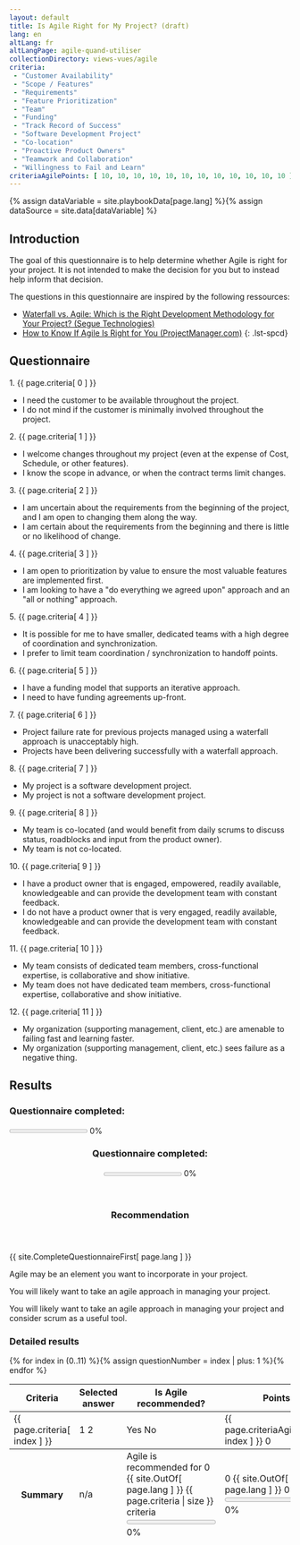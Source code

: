 ```yaml
---
layout: default
title: Is Agile Right for My Project? (draft)
lang: en
altLang: fr
altLangPage: agile-quand-utiliser
collectionDirectory: views-vues/agile
criteria:
 - "Customer Availability"
 - "Scope / Features"
 - "Requirements"
 - "Feature Prioritization"
 - "Team"
 - "Funding"
 - "Track Record of Success"
 - "Software Development Project"
 - "Co-location"
 - "Proactive Product Owners"
 - "Teamwork and Collaboration"
 - "Willingness to Fail and Learn"
criteriaAgilePoints: [ 10, 10, 10, 10, 10, 10, 10, 10, 10, 10, 10, 10 ]
---
```

{% assign dataVariable = site.playbookData[page.lang] %}{%
assign dataSource = site.data[dataVariable] %}
<section>

<div class="wb-inview" data-inview="progress-overlay">

## Introduction

</div>

The goal of this questionnaire is to help determine whether Agile is right for your project. It is not intended to make the decision for you but to instead help inform that decision.

The questions in this questionnaire are inspired by the following ressources:

<!-- markdownlint-disable MD032 -->
- [Waterfall vs. Agile: Which is the Right Development Methodology for Your Project? (Segue Technologies)](https://www.seguetech.com/waterfall-vs-agile-methodology/)
- [How to Know If Agile Is Right for You (ProjectManager.com)](https://www.projectmanager.com/blog/know-agile-right)
{: .lst-spcd}
<!-- markdownlint-enable MD032 -->

</section>

<section>

## Questionnaire

<div id="agile-use-when-questionnaire" class="wb-frmvld">
<form action="#" method="post">

<!-- Question 1 -->
<div id="question-1" class="wb-fieldflow" data-wb-fieldflow='{ "renderas": "radio", "noForm": true, "base": { "live": true } }'>
<p>1. {{ page.criteria[ 0 ] }}</p>
<ul>
<li data-wb-fieldflow='[
  { "action": "removeClass", "source": ".question-1-agile", "class": "hidden" },
  { "action": "addClass", "source": ".question-1-non-agile", "class": "hidden" }
]'>I need the customer to be available throughout the project.</li>
<li data-wb-fieldflow='[
  { "action": "removeClass", "source": ".question-1-non-agile", "class": "hidden" },
  { "action": "addClass", "source": ".question-1-agile", "class": "hidden" }
]'>I do not mind if the customer is minimally involved throughout the project.</li>
</ul>
</div>

<!-- Question 2 -->
<div id="question-2" class="wb-fieldflow" data-wb-fieldflow='{ "renderas": "radio", "noForm": true, "base": { "live": true } }'>
<p>2. {{ page.criteria[ 1 ] }}</p>
<ul>
<li data-wb-fieldflow='[
  { "action": "removeClass", "source": ".question-2-agile", "class": "hidden" },
  { "action": "addClass", "source": ".question-2-non-agile", "class": "hidden" }
]'>I welcome changes throughout my project (even at the expense of Cost, Schedule, or other features).</li>
<li data-wb-fieldflow='[
  { "action": "removeClass", "source": ".question-2-non-agile", "class": "hidden" },
  { "action": "addClass", "source": ".question-2-agile", "class": "hidden" }
]'>I know the scope in advance, or when the contract terms limit changes.</li>
</ul>
</div>

<!-- Question 3 -->
<div id="question-3" class="wb-fieldflow" data-wb-fieldflow='{ "renderas": "radio", "noForm": true, "base": { "live": true } }'>
<p>3. {{ page.criteria[ 2 ] }}</p>
<ul>
<li data-wb-fieldflow='[
  { "action": "removeClass", "source": ".question-3-agile", "class": "hidden" },
  { "action": "addClass", "source": ".question-3-non-agile", "class": "hidden" }
]'>I am uncertain about the requirements from the beginning of the project, and I am open to changing them along the way.</li>
<li data-wb-fieldflow='[
  { "action": "removeClass", "source": ".question-3-non-agile", "class": "hidden" },
  { "action": "addClass", "source": ".question-3-agile", "class": "hidden" }
]'>I am certain about the requirements from the beginning and there is little or no likelihood of change.</li>
</ul>
</div>

<!-- Question 4 -->
<div id="question-4" class="wb-fieldflow" data-wb-fieldflow='{ "renderas": "radio", "noForm": true, "base": { "live": true } }'>
<p>4. {{ page.criteria[ 3 ] }}</p>
<ul>
<li data-wb-fieldflow='[
  { "action": "removeClass", "source": ".question-4-agile", "class": "hidden" },
  { "action": "addClass", "source": ".question-4-non-agile", "class": "hidden" }
]'>I am open to prioritization by value to ensure the most valuable features are implemented first.</li>
<li data-wb-fieldflow='[
  { "action": "removeClass", "source": ".question-4-non-agile", "class": "hidden" },
  { "action": "addClass", "source": ".question-4-agile", "class": "hidden" }
]'>I am looking to have a "do everything we agreed upon" approach and an "all or nothing" approach.</li>
</ul>
</div>

<!-- Question 5 -->
<div id="question-5" class="wb-fieldflow" data-wb-fieldflow='{ "renderas": "radio", "noForm": true, "base": { "live": true } }'>
<p>5. {{ page.criteria[ 4 ] }}</p>
<ul>
<li data-wb-fieldflow='[
  { "action": "removeClass", "source": ".question-5-agile", "class": "hidden" },
  { "action": "addClass", "source": ".question-5-non-agile", "class": "hidden" }
]'>It is possible for me to have smaller, dedicated teams with a high degree of coordination and synchronization.</li>
<li data-wb-fieldflow='[
  { "action": "removeClass", "source": ".question-5-non-agile", "class": "hidden" },
  { "action": "addClass", "source": ".question-5-agile", "class": "hidden" }
]'>I prefer to limit team coordination / synchronization to handoff points.</li>
</ul>
</div>

<!-- Question 6 -->
<div id="question-6" class="wb-fieldflow" data-wb-fieldflow='{ "renderas": "radio", "noForm": true, "base": { "live": true } }'>
<p>6. {{ page.criteria[ 5 ] }}</p>
<ul>
<li data-wb-fieldflow='[
  { "action": "removeClass", "source": ".question-6-agile", "class": "hidden" },
  { "action": "addClass", "source": ".question-6-non-agile", "class": "hidden" }
]'>I have a funding model that supports an iterative approach.</li>
<li data-wb-fieldflow='[
  { "action": "removeClass", "source": ".question-6-non-agile", "class": "hidden" },
  { "action": "addClass", "source": ".question-6-agile", "class": "hidden" }
]'>I need to have funding agreements up-front.</li>
</ul>
</div>

<!-- Question 7 -->
<div id="question-7" class="wb-fieldflow" data-wb-fieldflow='{ "renderas": "radio", "noForm": true, "base": { "live": true } }'>
<p>7. {{ page.criteria[ 6 ] }}</p>
<ul>
<li data-wb-fieldflow='[
  { "action": "removeClass", "source": ".question-7-agile", "class": "hidden" },
  { "action": "addClass", "source": ".question-7-non-agile", "class": "hidden" }
]'>Project failure rate for previous projects managed using a waterfall approach is unacceptably high.</li>
<li data-wb-fieldflow='[
  { "action": "removeClass", "source": ".question-7-non-agile", "class": "hidden" },
  { "action": "addClass", "source": ".question-7-agile", "class": "hidden" }
]'>Projects have been delivering successfully with a waterfall approach.</li>
</ul>
</div>

<!-- Question 8 -->
<div id="question-8" class="wb-fieldflow" data-wb-fieldflow='{ "renderas": "radio", "noForm": true, "base": { "live": true } }'>
<p>8. {{ page.criteria[ 7 ] }}</p>
<ul>
<li data-wb-fieldflow='[
  { "action": "removeClass", "source": ".question-8-agile", "class": "hidden" },
  { "action": "addClass", "source": ".question-8-non-agile", "class": "hidden" }
]'>My project is a software development project.</li>
<li data-wb-fieldflow='[
  { "action": "removeClass", "source": ".question-8-non-agile", "class": "hidden" },
  { "action": "addClass", "source": ".question-8-agile", "class": "hidden" }
]'>My project is not a software development project.</li>
</ul>
</div>

<!-- Question 9 -->
<div id="question-9" class="wb-fieldflow" data-wb-fieldflow='{ "renderas": "radio", "noForm": true, "base": { "live": true } }'>
<p>9. {{ page.criteria[ 8 ] }}</p>
<ul>
<li data-wb-fieldflow='[
  { "action": "removeClass", "source": ".question-9-agile", "class": "hidden" },
  { "action": "addClass", "source": ".question-9-non-agile", "class": "hidden" }
]'>My team is co-located (and would benefit from daily scrums to discuss status, roadblocks and input from the product owner).</li>
<li data-wb-fieldflow='[
  { "action": "removeClass", "source": ".question-9-non-agile", "class": "hidden" },
  { "action": "addClass", "source": ".question-9-agile", "class": "hidden" }
]'>My team is not co-located.</li>
</ul>
</div>

<!-- Question 10 -->
<div id="question-10" class="wb-fieldflow" data-wb-fieldflow='{ "renderas": "radio", "noForm": true, "base": { "live": true } }'>
<p>10. {{ page.criteria[ 9 ] }}</p>
<ul>
<li data-wb-fieldflow='[
  { "action": "removeClass", "source": ".question-10-agile", "class": "hidden" },
  { "action": "addClass", "source": ".question-10-non-agile", "class": "hidden" }
]'>I have a product owner that is engaged, empowered, readily available, knowledgeable and can provide the development team with constant feedback.</li>
<li data-wb-fieldflow='[
  { "action": "removeClass", "source": ".question-10-non-agile", "class": "hidden" },
  { "action": "addClass", "source": ".question-10-agile", "class": "hidden" }
]'>I do not have a product owner that is very engaged, readily available, knowledgeable and can provide the development team with constant feedback.</li>
</ul>
</div>

<!-- Question 11 -->
<div id="question-11" class="wb-fieldflow" data-wb-fieldflow='{ "renderas": "radio", "noForm": true, "base": { "live": true } }'>
<p>11. {{ page.criteria[ 10 ] }}</p>
<ul>
<li data-wb-fieldflow='[
  { "action": "removeClass", "source": ".question-11-agile", "class": "hidden" },
  { "action": "addClass", "source": ".question-11-non-agile", "class": "hidden" }
]'>My team consists of dedicated team members, cross-functional expertise, is collaborative and show initiative.</li>
<li data-wb-fieldflow='[
  { "action": "removeClass", "source": ".question-11-non-agile", "class": "hidden" },
  { "action": "addClass", "source": ".question-11-agile", "class": "hidden" }
]'>My team does not have dedicated team members, cross-functional expertise, collaborative and show initiative.</li>
</ul>
</div>

<!-- Question 12 -->
<div id="question-12" class="wb-fieldflow" data-wb-fieldflow='{ "renderas": "radio", "noForm": true, "base": { "live": true } }'>
<p>12. {{ page.criteria[ 11 ] }}</p>
<ul>
<li data-wb-fieldflow='[
  { "action": "removeClass", "source": ".question-12-agile", "class": "hidden" },
  { "action": "addClass", "source": ".question-12-non-agile", "class": "hidden" }
]'>My organization (supporting management, client, etc.) are amenable to failing fast and learning faster.</li>
<li data-wb-fieldflow='[{ "action": "removeClass", "source": ".question-12-non-agile", "class": "hidden" }, { "action": "addClass", "source": ".question-12-agile", "class": "hidden" }]'>My organization (supporting management, client, etc.) sees failure as a negative thing.</li>
</ul>
</div>

<section>

## Results

<section>
<h3 class="h5 mrgn-bttm-0 mrgn-tp-0 mrgn-rght-sm pull-left">Questionnaire completed:</h3>

<p><progress id="questionnaire-progress" value="0" max="100" class="wb-calculate" data-wb-calculate='{ "eventTrigger": "addClass.action.wb-fieldflow removeClass.action.wb-fieldflow toggle.action.wb-fieldflow score-updated", "operations": [
  { "type": "percent", "decimalPlaces": 0, "outputTarget": "#questionnaire-progress-percent, #questionnaire-progress-overlay-percent", "inputs": [
    { "type": "count", "query": "#agile-use-when-questionnaire fieldset input:checked" },
    { "type": "count", "query": "#agile-use-when-questionnaire fieldset" }
  ] },
  { "type": "number", "outputTarget": "#questionnaire-progress, #questionnaire-progress-overlay", "outputAttribute": "value", "query": "#questionnaire-progress-percent" },
  { "type": "conditional",
    "inputs": [
      { "type": ">", "inputs": [ { "type": "number", "query": "#questionnaire-progress-percent" }, 0 ] }
    ],
    "actionsTrue": [
      { "type": "event", "outputTarget": "#questionnaire-progress, #questionnaire-progress-overlay", "outputEvent": "wb-update-wb-progress" }
    ]
  }
] }'></progress> <span id="questionnaire-progress-percent">0</span>%</p>
</section>

<section markdown="0" id="progress-overlay" class="wb-overlay modal-content overlay-def wb-bar-t">
<header>
<div class="h6 mrgn-tp-md mrgn-bttm-md">
<h3 class="h6 mrgn-tp-0 mrgn-bttm-0 mrgn-rght-sm pull-left">Questionnaire completed:</h3>
<p><progress id="questionnaire-progress-overlay" value="0" max="100"></progress> <span id="questionnaire-progress-overlay-percent">0</span>%</p>
</div>
</header>
</section>

<section id="final-result" class="panel panel-default">
<header class="panel-heading">
<h3 class="panel-title">Recommendation</h3>
</header>
<div class="panel-body">
<p id="recommendation-not-complete">{{ site.CompleteQuestionnaireFirst[ page.lang ] }}</p>
<p class="hidden" id="recommendation-agile-element">Agile may be an element you want to incorporate in your project.</p>
<p class="hidden" id="recommendation-agile-managing-project">You will likely want to take an agile approach in managing your project.</p>
<p class="hidden" id="recommendation-agile-managing-project-and-scrum">You will likely want to take an agile approach in managing your project and consider scrum as a useful tool.</p>
</div>
</section>

<section>

### Detailed results

<table class="table table-bordered table-condensed">
<thead>
<tr>
<th>Criteria</th>
<th>Selected answer</th>
<th>Is Agile recommended?</th>
<th>Points</th>
</tr>
</thead>
<tbody>
{% for index in (0..11) %}{%
  assign questionNumber = index | plus: 1 %}<tr>
<td>{{ page.criteria[ index ] }}</td>
<td>
<span class="hidden question-{{ questionNumber }}-agile">1</span>
<span class="hidden question-{{ questionNumber }}-non-agile">2</span>
</td>
<td>
<span class="hidden question-{{ questionNumber }}-agile"><span class="glyphicon glyphicon-ok text-success" aria-hidden="true"></span> Yes</span>
<span class="hidden question-{{ questionNumber }}-non-agile"><span class="glyphicon glyphicon-remove text-danger" aria-hidden="true"></span> No</span>
</td>
<td>
<span class="hidden question-{{ questionNumber }}-agile agile-answer-points">{{ page.criteriaAgilePoints[ index ] }}</span>
<span class="hidden question-{{ questionNumber }}-non-agile non-agile-answer-points">0</span>
</td>
</tr>{%
endfor %}
</tbody>
<tfoot>
<tr class="wb-calculate" data-wb-calculate='{ "eventTrigger": "addClass.action.wb-fieldflow removeClass.action.wb-fieldflow", "operations": [
  { "type": "count", "increment": 1, "query": ".agile-answer-points:not(.hidden)", "outputTarget": "#total-agile-answers" },
  { "type": "percent", "decimalPlaces": 1, "inputs": [ { "type": "number", "query": "#total-agile-answers" }, { "type": "number", "query": "#max-agile-answers" } ], "outputTarget": "#total-agile-answers-percent" },
  { "type": "number", "decimalPlaces": 0, "query": "#total-agile-answers-percent", "outputTarget": "#total-agile-answers-progress", "outputAttribute": "value" },
  { "type": "add", "query": ".agile-answer-points:not(.hidden)", "outputTarget": "#total-agile-points" },
  { "type": "add", "query": ".agile-answer-points", "outputTarget": "#max-agile-points" },
  { "type": "percent", "decimalPlaces": 1, "inputs": [ { "type": "number", "query": "#total-agile-points" }, { "type": "number", "query": "#max-agile-points" } ], "outputTarget": "#total-agile-points-percent" },
  { "type": "number", "decimalPlaces": 0, "query": "#total-agile-points-percent", "outputTarget": "#total-agile-points-progress", "outputAttribute": "value" },
  { "type": "conditional",
    "inputs": [
      { "type": ">", "inputs": [ { "type": "number", "query": "#questionnaire-progress-percent" }, 0 ] }
    ],
    "actionsTrue": [
      { "type": "event", "outputTarget": "#total-agile-answers-progress, #total-agile-points-progress", "outputEvent": "wb-update-wb-progress" }
    ]
  },
  { "type": "conditional",
    "inputs": [
      { "type": ">=", "inputs": [ { "type": "number", "query": "#questionnaire-progress-percent" }, 100 ] }
    ],
    "actionsTrue": [
      { "type": "removeClass", "outputTarget": "#final-result", "class": "panel-default"},
      { "type": "addClass", "outputTarget": "#final-result", "class": "panel-primary"},
      { "type": "conditional", "inputs": [ { "type": "<", "inputs": [ { "type": "number", "query": "#total-agile-points-percent" }, 50 ] } ],
        "actionsTrue": [
          { "type": "removeClass", "outputTarget": "#recommendation-agile-element", "class": "hidden" },
          { "type": "addClass", "outputTarget": "#recommendation-not-complete, #recommendation-agile-managing-project, #recommendation-agile-managing-project-and-scrum", "class": "hidden" }
        ],
        "actionsFalse": [
          { "type": "conditional",
            "inputs": [
              { "type": "<", "inputs": [ { "type": "number", "query": "#total-agile-points-percent" }, 75 ] }
            ],
            "actionsTrue": [
              { "type": "removeClass", "outputTarget": "#recommendation-agile-managing-project", "class": "hidden" },
              { "type": "addClass", "outputTarget": "#recommendation-not-complete, #recommendation-agile-element, #recommendation-agile-managing-project-and-scrum", "class": "hidden" }
            ],
            "actionsFalse": [
              { "type": "removeClass", "outputTarget": "#recommendation-agile-managing-project-and-scrum", "class": "hidden" },
              { "type": "addClass", "outputTarget": "#recommendation-not-complete, #recommendation-agile-element, #recommendation-agile-managing-project", "class": "hidden" }
            ]
          }
        ]
      }
    ]
  }
] }'>
<th>Summary</th>
<td>n/a</td>
<td>Agile is recommended for <span id="total-agile-answers">0</span> {{ site.OutOf[ page.lang ] }} <span id="max-agile-answers">{{ page.criteria | size }}</span> criteria<br />
<progress id="total-agile-answers-progress" value="0" max="100"></progress> <span id="total-agile-answers-percent">0</span>%</td>
<td><span id="total-agile-points">0</span> {{ site.OutOf[ page.lang ] }} <span id="max-agile-points">0</span> points<br />
<progress id="total-agile-points-progress" value="0" max="100"></progress> <span id="total-agile-points-percent">0</span>%</td>
</tr>
</tfoot>
</table>

</section>

</section>
